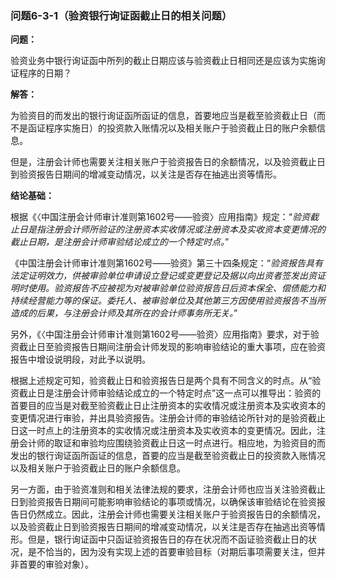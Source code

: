 ### 问题6-3-1（验资银行询证函截止日的相关问题）

**问题：**

验资业务中银行询证函中所列的截止日期应该与验资截止日相同还是应该为实施询证程序的日期？

**解答：**

为验资目的而发出的银行询证函所函证的信息，首要地应当是截至验资截止日（而不是函证程序实施日）的投资款入账情况以及相关账户于验资截止日的账户余额信息。

但是，注册会计师也需要关注相关账户于验资报告日的余额情况，以及验资截止日到验资报告日期间的增减变动情况，以关注是否存在抽逃出资等情形。

**结论基础：**

根据《〈中国注册会计师审计准则第1602号——验资〉应用指南》规定：“*验资截止日是指注册会计师所验证的注册资本实收情况或注册资本及实收资本变更情况的截止日期，是注册会计师审验结论成立的一个特定时点。*”

《中国注册会计师审计准则第1602号——验资》第三十四条规定：“*验资报告具有法定证明效力，供被审验单位申请设立登记或变更登记及据以向出资者签发出资证明时使用。验资报告不应被视为对被审验单位验资报告日后资本保全、偿债能力和持续经营能力等的保证。委托人、被审验单位及其他第三方因使用验资报告不当所造成的后果，与注册会计师及其所在的会计师事务所无关。*”

另外，《〈中国注册会计师审计准则第1602号——验资〉应用指南》要求，对于验资截止日至验资报告日期间注册会计师发现的影响审验结论的重大事项，应在验资报告中增设说明段，对此予以说明。

根据上述规定可知，验资截止日和验资报告日是两个具有不同含义的时点。从“验资截止日是注册会计师审验结论成立的一个特定时点”这一点可以推导出：验资的首要目的应当是对截至验资截止日止注册资本的实收情况或注册资本及实收资本的变更情况进行审验，并出具验资报告。注册会计师的审验结论所针对的是验资截止日这一时点上的注册资本的实收情况或注册资本及实收资本的变更情况。因此，注册会计师的取证和审验均应围绕验资截止日这一时点进行。相应地，为验资目的而发出的银行询证函所函证的信息，首要的应当是截至验资截止日的投资款入账情况以及相关账户于验资截止日的账户余额信息。

另一方面，由于验资准则和相关法律法规的要求，注册会计师也应当关注验资截止日到验资报告日期间可能影响审验结论的事项或情况，以确保该审验结论在验资报告日仍然成立。因此，注册会计师也需要关注相关账户于验资报告日的余额情况，以及验资截止日到验资报告日期间的增减变动情况，以关注是否存在抽逃出资等情形。但是，银行询证函中只函证验资报告日的存在状况而不函证验资截止日的状况，是不恰当的，因为没有实现上述的首要审验目标（对期后事项需要关注，但并非首要的审验对象）。